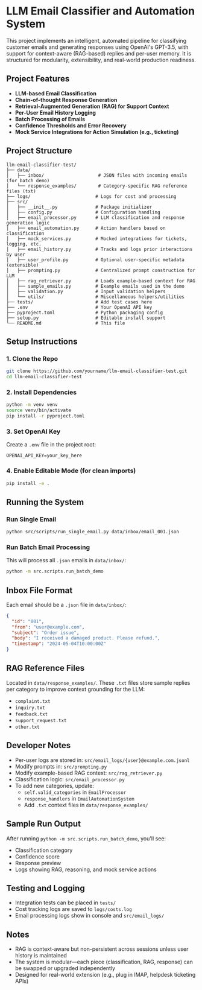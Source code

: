 # LLM Email Classifier and Automation System

This project implements an intelligent, automated pipeline for classifying customer emails and generating responses using OpenAI's GPT-3.5, with support for context-aware (RAG-based) replies and per-user memory. It is structured for modularity, extensibility, and real-world production readiness.

## Project Features

- **LLM-based Email Classification**
- **Chain-of-thought Response Generation**
- **Retrieval-Augmented Generation (RAG) for Support Context**
- **Per-User Email History Logging**
- **Batch Processing of Emails**
- **Confidence Thresholds and Error Recovery**
- **Mock Service Integrations for Action Simulation (e.g., ticketing)**

## Project Structure

```
llm-email-classifier-test/
├── data/
│   ├── inbox/                    # JSON files with incoming emails (for batch demo)
│   └── response_examples/        # Category-specific RAG reference files (txt)
├── logs/                        # Logs for cost and processing
├── src/
│   ├── __init__.py              # Package initializer
│   ├── config.py                # Configuration handling
│   ├── email_processor.py       # LLM classification and response generation logic
│   ├── email_automation.py      # Action handlers based on classification
│   ├── mock_services.py         # Mocked integrations for tickets, logging, etc.
│   ├── email_history.py         # Tracks and logs prior interactions by user
│   ├── user_profile.py          # Optional user-specific metadata (extensible)
│   ├── prompting.py             # Centralized prompt construction for LLM
│   ├── rag_retriever.py         # Loads example-based context for RAG
│   ├── sample_emails.py         # Example emails used in the demo
│   ├── validation.py            # Input validation helpers
│   └── utils/                   # Miscellaneous helpers/utilities
├── tests/                       # Add test cases here
├── .env                         # Your OpenAI API key
├── pyproject.toml               # Python packaging config
├── setup.py                     # Editable install support
└── README.md                    # This file
```

## Setup Instructions

### 1. Clone the Repo

```bash
git clone https://github.com/yourname/llm-email-classifier-test.git
cd llm-email-classifier-test
```

### 2. Install Dependencies

```bash
python -m venv venv
source venv/bin/activate
pip install -r pyproject.toml
```

### 3. Set OpenAI Key

Create a `.env` file in the project root:

```env
OPENAI_API_KEY=your_key_here
```

### 4. Enable Editable Mode (for clean imports)

```bash
pip install -e .
```

## Running the System

### Run Single Email

```bash
python src/scripts/run_single_email.py data/inbox/email_001.json
```

### Run Batch Email Processing

This will process all `.json` emails in `data/inbox/`:

```bash
python -m src.scripts.run_batch_demo
```

## Inbox File Format

Each email should be a `.json` file in `data/inbox/`:

```json
{
  "id": "001",
  "from": "user@example.com",
  "subject": "Order issue",
  "body": "I received a damaged product. Please refund.",
  "timestamp": "2024-05-04T10:00:00Z"
}
```

## RAG Reference Files

Located in `data/response_examples/`. These `.txt` files store sample replies per category to improve context grounding for the LLM:

* `complaint.txt`
* `inquiry.txt`
* `feedback.txt`
* `support_request.txt`
* `other.txt`

## Developer Notes

* Per-user logs are stored in: `src/email_logs/{user}@example.com.jsonl`
* Modify prompts in: `src/prompting.py`
* Modify example-based RAG context: `src/rag_retriever.py`
* Classification logic: `src/email_processor.py`
* To add new categories, update:
  * `self.valid_categories` in `EmailProcessor`
  * `response_handlers` in `EmailAutomationSystem`
  * Add `.txt` context files in `data/response_examples/`

## Sample Run Output

After running `python -m src.scripts.run_batch_demo`, you'll see:

* Classification category
* Confidence score
* Response preview
* Logs showing RAG, reasoning, and mock service actions

## Testing and Logging

* Integration tests can be placed in `tests/`
* Cost tracking logs are saved to `logs/costs.log`
* Email processing logs show in console and `src/email_logs/`

## Notes

* RAG is context-aware but non-persistent across sessions unless user history is maintained
* The system is modular—each piece (classification, RAG, response) can be swapped or upgraded independently
* Designed for real-world extension (e.g., plug in IMAP, helpdesk ticketing APIs)